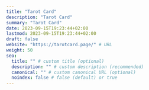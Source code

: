 ```yaml
---
title: "Tarot Card"
description: "Tarot Card"
summary: "Tarot Card"
date: 2023-09-15T19:23:44+02:00
lastmod: 2023-09-15T19:23:44+02:00
draft: false
website: "https://tarotcard.page/" # URL
weight: 50
seo:
  title: "" # custom title (optional)
  description: "" # custom description (recommended)
  canonical: "" # custom canonical URL (optional)
  noindex: false # false (default) or true
---
```

